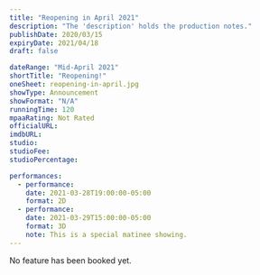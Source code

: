 ```yaml
---
title: "Reopening in April 2021"
description: "The 'description' holds the production notes."
publishDate: 2020/03/15
expiryDate: 2021/04/18
draft: false

dateRange: "Mid-April 2021"
shortTitle: "Reopening!"
oneSheet: reopening-in-april.jpg
showType: Announcement
showFormat: "N/A"
runningTime: 120
mpaaRating: Not Rated
officialURL: 
imdbURL: 
studio: 
studioFee: 
studioPercentage: 

performances:
  - performance: 
    date: 2021-03-28T19:00:00-05:00
    format: 2D
  - performance: 
    date: 2021-03-29T15:00:00-05:00
    format: 3D
    note: This is a special matinee showing.
---
```

No feature has been booked yet.
